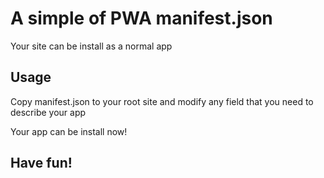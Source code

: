# A simple of PWA manifest.json

Your site can be install as a normal app

## Usage

Copy manifest.json to your root site and modify any field that you need to describe your app

Your app can be install now!

## Have fun!
